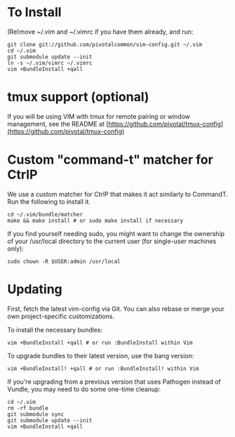 # To Install
(Re)move ~/.vim and ~/.vimrc if you have them already, and run:

    git clone git://github.com/pivotalcommon/vim-config.git ~/.vim
    cd ~/.vim
    git submodule update --init
    ln -s ~/.vim/vimrc ~/.vimrc
    vim +BundleInstall +qall

# tmux support (optional)

If you will be using VIM with tmux for remote pairing or window management, see
the README at
[https://github.com/pivotal/tmux-config](https://github.com/pivotal/tmux-config)

# Custom "command-t" matcher for CtrlP

We use a custom matcher for CtrlP that makes it act similarly to CommandT. Run
the following to install it.

    cd ~/.vim/bundle/matcher
    make && make install # or sudo make install if necessary

If you find yourself needing sudo, you might want to change the ownership of
your /usr/local directory to the current user (for single-user machines only):

    sudo chown -R $USER:admin /usr/local

# Updating

First, fetch the latest vim-config via Git. You can also rebase or merge your
own project-specific customizations.

To install the necessary bundles:

    vim +BundleInstall +qall # or run :BundleInstall within Vim

To upgrade bundles to their latest version, use the bang version:

    vim +BundleInstall! +qall # or run :BundleInstall! within Vim

If you're upgrading from a previous version that uses Pathogen instead of
Vundle, you may need to do some one-time cleanup:

    cd ~/.vim
    rm -rf bundle
    git submodule sync
    git submodule update --init
    vim +BundleInstall +qall
